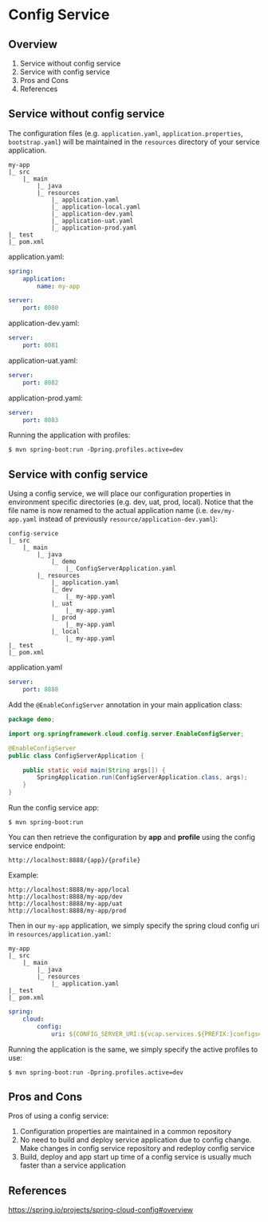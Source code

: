 # Config Service

## Overview

1. Service without config service
1. Service with config service
1. Pros and Cons
1. References

## Service without config service

The configuration files (e.g. `application.yaml`, `application.properties`, `bootstrap.yaml`) will be maintained in the `resources` directory of your service application.

```
my-app
|_ src
    |_ main
        |_ java
        |_ resources
            |_ application.yaml
            |_ application-local.yaml
            |_ application-dev.yaml
            |_ application-uat.yaml
            |_ application-prod.yaml
|_ test
|_ pom.xml
```

application.yaml:

```yaml
spring:
    application:
        name: my-app

server:
    port: 8080
```

application-dev.yaml:

```yaml
server:
    port: 8081
```

application-uat.yaml:

```yaml
server:
    port: 8082
```

application-prod.yaml:

```yaml
server:
    port: 8083
```

Running the application with profiles:

```shell
$ mvn spring-boot:run -Dpring.profiles.active=dev
```

## Service with config service

Using a config service, we will place our configuration properties in environment specific directories (e.g. dev, uat, prod, local). Notice that the file name is now renamed to the actual application name (i.e. `dev/my-app.yaml` instead of previously `resource/application-dev.yaml`):

```
config-service
|_ src
    |_ main
        |_ java
            |_ demo
                |_ ConfigServerApplication.yaml
        |_ resources
            |_ application.yaml
            |_ dev
                |_ my-app.yaml
            |_ uat
                |_ my-app.yaml
            |_ prod
                |_ my-app.yaml
            |_ local
                |_ my-app.yaml
|_ test
|_ pom.xml
```

application.yaml

```yaml
server:
    port: 8888
```

Add the `@EnableConfigServer` annotation in your main application class:

```java
package demo;

import org.springframework.cloud.config.server.EnableConfigServer;

@EnableConfigServer
public class ConfigServerApplication {

    public static void main(String args[]) {
        SpringApplication.run(ConfigServerApplication.class, args);
    }
}
```

Run the config service app:

```shell
$ mvn spring-boot:run
```

You can then retrieve the configuration by __app__ and __profile__ using the config service endpoint:

```
http://localhost:8888/{app}/{profile}
```

Example:

```
http://localhost:8888/my-app/local
http://localhost:8888/my-app/dev
http://localhost:8888/my-app/uat
http://localhost:8888/my-app/prod
```

Then in our `my-app` application, we simply specify the spring cloud config uri in `resources/application.yaml`:

```
my-app
|_ src
    |_ main
        |_ java
        |_ resources
            |_ application.yaml
|_ test
|_ pom.xml
```

```yaml
spring:
    cloud:
        config:
            uri: ${CONFIG_SERVER_URI:${vcap.services.${PREFIX:}configserver.credentials.uri:http://user:password@localhost:8888}}
```

Running the application is the same, we simply specify the active profiles to use:

```shell
$ mvn spring-boot:run -Dpring.profiles.active=dev
```

## Pros and Cons

Pros of using a config service:

1. Configuration properties are maintained in a common repository
1. No need to build and deploy service application due to config change. Make changes in config service repository and redeploy config service
1. Build, deploy and app start up time of a config service is usually much faster than a service application

## References

https://spring.io/projects/spring-cloud-config#overview
